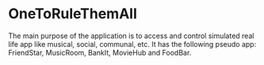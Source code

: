 # OneToRuleThemAll
The main purpose of the application is to access and control
simulated real life app like musical, social, communal, etc. It has the following pseudo app: FriendStar, MusicRoom, BankIt, MovieHub and FoodBar.